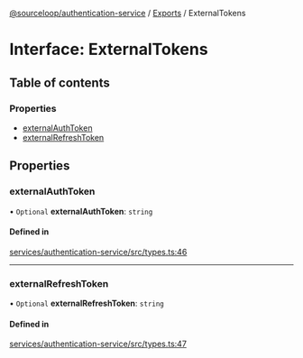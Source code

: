 [@sourceloop/authentication-service](../README.md) / [Exports](../modules.md) / ExternalTokens

# Interface: ExternalTokens

## Table of contents

### Properties

- [externalAuthToken](ExternalTokens.md#externalauthtoken)
- [externalRefreshToken](ExternalTokens.md#externalrefreshtoken)

## Properties

### externalAuthToken

• `Optional` **externalAuthToken**: `string`

#### Defined in

[services/authentication-service/src/types.ts:46](https://github.com/sourcefuse/loopback4-microservice-catalog/blob/a84fe677/services/authentication-service/src/types.ts#L46)

___

### externalRefreshToken

• `Optional` **externalRefreshToken**: `string`

#### Defined in

[services/authentication-service/src/types.ts:47](https://github.com/sourcefuse/loopback4-microservice-catalog/blob/a84fe677/services/authentication-service/src/types.ts#L47)
